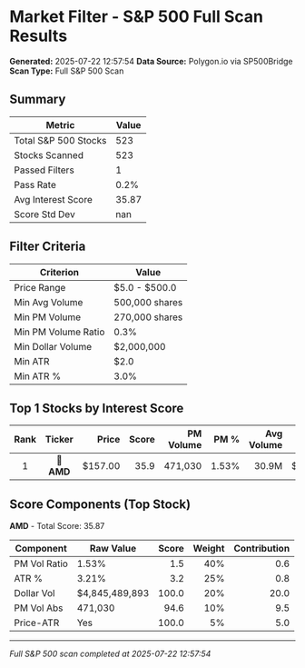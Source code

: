 # Market Filter - S&P 500 Full Scan Results

**Generated:** 2025-07-22 12:57:54
**Data Source:** Polygon.io via SP500Bridge
**Scan Type:** Full S&P 500 Scan

## Summary

| Metric | Value |
|--------|-------|
| Total S&P 500 Stocks | 523 |
| Stocks Scanned | 523 |
| Passed Filters | 1 |
| Pass Rate | 0.2% |
| Avg Interest Score | 35.87 |
| Score Std Dev | nan |

## Filter Criteria

| Criterion | Value |
|-----------|-------|
| Price Range | $5.0 - $500.0 |
| Min Avg Volume | 500,000 shares |
| Min PM Volume | 270,000 shares |
| Min PM Volume Ratio | 0.3% |
| Min Dollar Volume | $2,000,000 |
| Min ATR | $2.0 |
| Min ATR % | 3.0% |

## Top 1 Stocks by Interest Score

| Rank | Ticker | Price | Score | PM Volume | PM % | Avg Volume | ATR | ATR % | $ Volume |
|:----:|:------:|------:|------:|----------:|-----:|-----------:|----:|------:|---------:|
| 1 | 🥇 **AMD** | $157.00 | 35.9 | 471,030 | 1.53% | 30.9M | $5.04 | 3.21% | $4845.5M |

## Score Components (Top Stock)

**AMD** - Total Score: 35.87

| Component | Raw Value | Score | Weight | Contribution |
|-----------|-----------|------:|-------:|-------------:|
| PM Vol Ratio | 1.53% | 1.5 | 40% | 0.6 |
| ATR % | 3.21% | 3.2 | 25% | 0.8 |
| Dollar Vol | $4,845,489,893 | 100.0 | 20% | 20.0 |
| PM Vol Abs | 471,030 | 94.6 | 10% | 9.5 |
| Price-ATR | Yes | 100.0 | 5% | 5.0 |

---
*Full S&P 500 scan completed at 2025-07-22 12:57:54*

